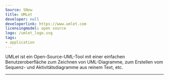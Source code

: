 ```yaml
---
Source: SNow
title: UMLet
developer: null
developerlink: https://www.umlet.com
licensingmodel: open source
logo: /umlet_logo.svg
tags:
- application
---
```

UMLet ist ein Open-Source-UML-Tool mit einer einfachen Benutzeroberfläche zum Zeichnen von UML-Diagramme, zum Erstellen vom Sequenz- und Aktivitätsdiagramme aus reinem Text, etc.

---
